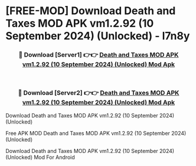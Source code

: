 # [FREE-MOD] Download Death and Taxes MOD APK vm1.2.92 (10 September 2024) (Unlocked) - l7n8y


<div align="center">
<h3>🔴 Download [Server1] 👉👉 <a href="https://apk-comot.site?title=Death_and_Taxes_MOD_APK_vm1.2.92_(10_September_2024)_(Unlocked)">Death and Taxes MOD APK vm1.2.92 (10 September 2024) (Unlocked) Mod Apk</a></h3><br>

<h3>🔴 Download [Server2] 👉👉 <a href="https://apk-comot.site?title=Death_and_Taxes_MOD_APK_vm1.2.92_(10_September_2024)_(Unlocked)">Death and Taxes MOD APK vm1.2.92 (10 September 2024) (Unlocked) Mod Apk</a></h3>
</div>



Download Death and Taxes MOD APK vm1.2.92 (10 September 2024) (Unlocked) 

Free APK MOD Death and Taxes MOD APK vm1.2.92 (10 September 2024) (Unlocked) 

Download Death and Taxes MOD APK vm1.2.92 (10 September 2024) (Unlocked) Mod For Android
